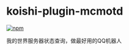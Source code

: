 # koishi-plugin-mcmotd

[![npm](https://img.shields.io/npm/v/koishi-plugin-mcmotd?style=flat-square)](https://www.npmjs.com/package/koishi-plugin-mcmotd)

我的世界服务器状态查询，做最好用的QQ机器人
